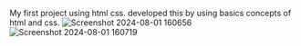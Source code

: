 My first project using html css.
developed this by using basics concepts of html and css.
![Screenshot 2024-08-01 160656](https://github.com/user-attachments/assets/8555d784-ab7c-441f-9e47-48a18a545f23)
![Screenshot 2024-08-01 160719](https://github.com/user-attachments/assets/5d929e4b-a10d-49cb-b51b-271314b8788e)
